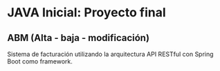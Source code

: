 # JAVA Inicial: Proyecto final
## ABM (Alta - baja - modificación)

Sistema de facturación utilizando la arquitectura API RESTful con Spring Boot como framework.
